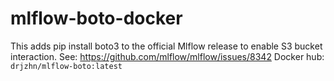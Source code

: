 # mlflow-boto-docker
This adds pip install boto3 to the official Mlflow release to enable S3 bucket interaction. 
See: https://github.com/mlflow/mlflow/issues/8342
Docker hub: `drjzhn/mlflow-boto:latest`
